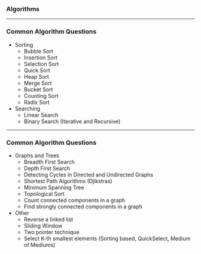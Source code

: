 <section data-markdown>

### Algorithms

---

### Common Algorithm Questions

* Sorting
    * Bubble Sort
    * Insertion Sort
    * Selection Sort
    * Quick Sort
    * Heap Sort
    * Merge Sort
    * Bucket Sort
    * Counting Sort
    * Radix Sort
* Searching
    * Linear Search
    * Binary Search (Iterative and Recursive)
---

### Common Algorithm Questions

* Graphs and Trees
    * Breadth First Search
    * Depth First Search
    * Detecting Cycles in Directed and Undirected Graphs
    * Shortest Path Algorithms (Djikstras)
    * Minimum Spanning Tree
    * Topological Sort
    * Count connected components in a graph
    * Find strongly connected components in a graph
* Other
    * Reverse a linked list
    * Sliding Window
    * Two pointer technique
    * Select K-th smallest elements (Sorting based, QuickSelect, Medium of Mediums)
    
</section>
